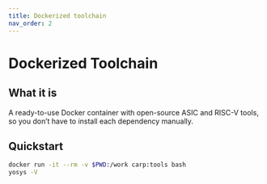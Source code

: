 ```yaml
---
title: Dockerized toolchain
nav_order: 2
---
```


# Dockerized Toolchain

## What it is
A ready-to-use Docker container with open-source ASIC and RISC-V tools, so you don’t have to install each dependency manually.  

## Quickstart

```bash
docker run -it --rm -v $PWD:/work carp:tools bash
yosys -V
